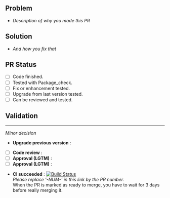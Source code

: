 ## Problem
- *Description of why you made this PR*

## Solution
- *And how you fix that*

## PR Status
- [ ] Code finished.
- [ ] Tested with Package_check.
- [ ] Fix or enhancement tested.
- [ ] Upgrade from last version tested.
- [ ] Can be reviewed and tested.

## Validation
---
*Minor decision*
- **Upgrade previous version** : 
- [ ] **Code review** : 
- [ ] **Approval (LGTM)** : 
- [ ] **Approval (LGTM)** : 
- **CI succeeded** : 
[![Build Status](https://ci-apps-dev.yunohost.org/jenkins/job/etherpad_mypads_ynh%20PR-NUM-/badge/icon)](https://ci-apps-dev.yunohost.org/jenkins/job/etherpad_mypads_ynh%20PR-NUM-/)  
*Please replace '-NUM-' in this link by the PR number.*   
When the PR is marked as ready to merge, you have to wait for 3 days before really merging it.
